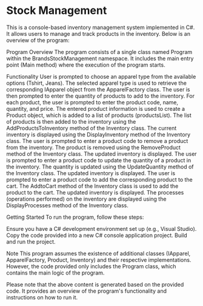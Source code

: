 # Stock Management

This is a console-based inventory management system implemented in C#. It allows users to manage and track products in the inventory. Below is an overview of the program:

Program Overview
The program consists of a single class named Program within the BrandsStockManagement namespace. It includes the main entry point (Main method) where the execution of the program starts.


Functionality
User is prompted to choose an apparel type from the available options (Tshirt, Jeans).
The selected apparel type is used to retrieve the corresponding IApparel object from the ApparelFactory class.
The user is then prompted to enter the quantity of products to add to the inventory.
For each product, the user is prompted to enter the product code, name, quantity, and price.
The entered product information is used to create a Product object, which is added to a list of products (productsList).
The list of products is then added to the inventory using the AddProductsToInventory method of the Inventory class.
The current inventory is displayed using the DisplayInventory method of the Inventory class.
The user is prompted to enter a product code to remove a product from the inventory. The product is removed using the RemoveProduct method of the Inventory class.
The updated inventory is displayed.
The user is prompted to enter a product code to update the quantity of a product in the inventory. The quantity is updated using the UpdateQuantity method of the Inventory class.
The updated inventory is displayed.
The user is prompted to enter a product code to add the corresponding product to the cart. The AddtoCart method of the Inventory class is used to add the product to the cart.
The updated inventory is displayed.
The processes (operations performed) on the inventory are displayed using the DisplayProcesses method of the Inventory class.

Getting Started
To run the program, follow these steps:

Ensure you have a C# development environment set up (e.g., Visual Studio).
Copy the code provided into a new C# console application project.
Build and run the project.

Note
This program assumes the existence of additional classes (IApparel, ApparelFactory, Product, Inventory) and their respective implementations. However, the code provided only includes the Program class, which contains the main logic of the program.

Please note that the above content is generated based on the provided code. It provides an overview of the program's functionality and instructions on how to run it.
